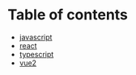 # Table of contents

* [javascript](README.md)
* [react](react.md)
* [typescript](typescript.md)
* [vue2](vue2.md)
